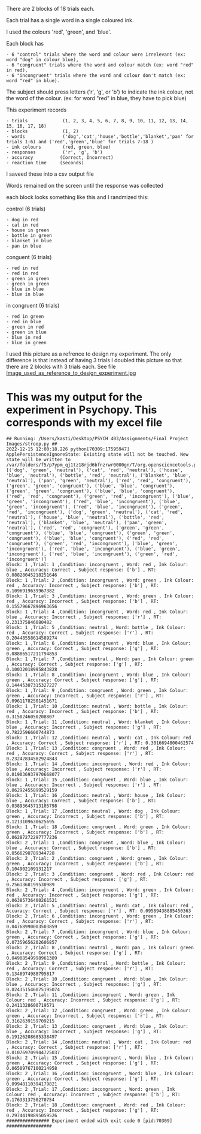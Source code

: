 There are 2 blocks of 18 trials each. 

Each trial has a single word in a single coloured ink.

I used the colours 'red', 'green', and 'blue'. 

Each block has 

    - 6 "control" trials where the word and colour were irrelevant (ex: word "dog" in colour blue), 
    - 6 "congruent" trials where the word and colour match (ex: word "red" in red), 
    - 6 "incongruent" trials where the word and colour don't match (ex: word "red" in blue).
    
The subject should press letters ('r', 'g', or 'b') to indicate the ink colour, not the word of the colour. (ex: for word "red" in blue, they have to pick blue) 

This experiment records 

    - trials             (1, 2, 3, 4, 5, 6, 7, 8, 9, 10, 11, 12, 13, 14, 15, 16, 17, 18)
    - blocks             (1, 2)
    - words              ('dog','cat','house','bottle','blanket','pan' for trials 1-6) and ('red','green','blue' for trials 7-18 )
    - ink colours        (red, green, blue)
    - responses          ('r', 'g', 'b')
    - accuracy          (Correct, Incorrect)
    - reaction time     (seconds)

I saveed these into a csv output file

Words remained on the screen until the response was collected

each block looks something like this and I randmized this:

control (6 trials)

    - dog in red
    - cat in red
    - house in green 
    - bottle in green
    - blanket in blue
    - pan in blue

conguent (6 trials)

    - red in red
    - red in red
    - green in green 
    - green in green
    - blue in blue
    - blue in blue

in congruent (6 trials)

    - red in green
    - red in blue
    - green in red 
    - green in blue
    - blue in red
    - blue in green

I used this picture as a refrence to design my experiment. The only difference is that instead of having 3 trials I doubled this picture so that there are 2 blocks with 3 trials each. 
See file [Image_used_as_reference_to_design_experiment.jpg](https://github.com/kp272/Computer-Programming-for-Psychology/blob/main/FINAL%20Project/Image_used_as_reference_to_design_experiment.jpg)



# This was my output for the experiment in Psychopy. This corresponds with my excel file

```
## Running: /Users/kasti/Desktop/PSYCH 403/Assignments/Final Project Images/stroop.py ##
2022-12-15 12:00:18.226 python[70309:17595947] ApplePersistenceIgnoreState: Existing state will not be touched. New state will be written to /var/folders/f5/p7ypm_qj1tz18rjd6bfnzrwr0000gn/T/org.opensciencetools.psychopy.savedState
[('dog', 'green', 'neutral'), ('cat', 'red', 'neutral'), ('house', 'blue', 'neutral'), ('bottle', 'red', 'neutral'), ('blanket', 'blue', 'neutral'), ('pan', 'green', 'neutral'), ('red', 'red', 'congruent'), ('green', 'green', 'congruent'), ('blue', 'blue', 'congruent'), ('green', 'green', 'congruent'), ('blue', 'blue', 'congruent'), ('red', 'red', 'congruent'), ('green', 'red', 'incongruent'), ('blue', 'green', 'incongruent'), ('red', 'blue', 'incongruent'), ('blue', 'green', 'incongruent'), ('red', 'blue', 'incongruent'), ('green', 'red', 'incongruent'), ('dog', 'green', 'neutral'), ('cat', 'red', 'neutral'), ('house', 'blue', 'neutral'), ('bottle', 'red', 'neutral'), ('blanket', 'blue', 'neutral'), ('pan', 'green', 'neutral'), ('red', 'red', 'congruent'), ('green', 'green', 'congruent'), ('blue', 'blue', 'congruent'), ('green', 'green', 'congruent'), ('blue', 'blue', 'congruent'), ('red', 'red', 'congruent'), ('green', 'red', 'incongruent'), ('blue', 'green', 'incongruent'), ('red', 'blue', 'incongruent'), ('blue', 'green', 'incongruent'), ('red', 'blue', 'incongruent'), ('green', 'red', 'incongruent')]
Block: 1 ,Trial: 1 ,Condition: incongruent , Word: red , Ink Colour: blue , Accuracy: Correct , Subject response: ['b'] , RT: 0.08828045218251646
Block: 1 ,Trial: 2 ,Condition: incongruent , Word: green , Ink Colour: red , Accuracy: Incorrect , Subject response: ['b'] , RT: 0.1096919639967382
Block: 1 ,Trial: 3 ,Condition: incongruent , Word: green , Ink Colour: red , Accuracy: Incorrect , Subject response: ['b'] , RT: 0.15579667896963656
Block: 1 ,Trial: 4 ,Condition: incongruent , Word: red , Ink Colour: blue , Accuracy: Incorrect , Subject response: ['r'] , RT: 0.231375846080482
Block: 1 ,Trial: 5 ,Condition: neutral , Word: bottle , Ink Colour: red , Accuracy: Correct , Subject response: ['r'] , RT: 0.20448558614589274
Block: 1 ,Trial: 6 ,Condition: incongruent , Word: blue , Ink Colour: green , Accuracy: Correct , Subject response: ['g'] , RT: 0.08886517211794853
Block: 1 ,Trial: 7 ,Condition: neutral , Word: pan , Ink Colour: green , Accuracy: Correct , Subject response: ['g'] , RT: 0.10032018995843828
Block: 1 ,Trial: 8 ,Condition: incongruent , Word: blue , Ink Colour: green , Accuracy: Correct , Subject response: ['g'] , RT: 0.14445307315327227
Block: 1 ,Trial: 9 ,Condition: congruent , Word: green , Ink Colour: green , Accuracy: Incorrect , Subject response: ['r'] , RT: 0.09611782501451671
Block: 1 ,Trial: 10 ,Condition: neutral , Word: bottle , Ink Colour: red , Accuracy: Incorrect , Subject response: ['b'] , RT: 0.3150246050208807
Block: 1 ,Trial: 11 ,Condition: neutral , Word: blanket , Ink Colour: blue , Accuracy: Incorrect , Subject response: ['g'] , RT: 0.7822596600744873
Block: 1 ,Trial: 12 ,Condition: neutral , Word: cat , Ink Colour: red , Accuracy: Correct , Subject response: ['r'] , RT: 0.3016694800462574
Block: 1 ,Trial: 13 ,Condition: congruent , Word: red , Ink Colour: red , Accuracy: Correct , Subject response: ['r'] , RT: 0.23242834582924843
Block: 1 ,Trial: 14 ,Condition: incongruent , Word: red , Ink Colour: blue , Accuracy: Incorrect , Subject response: ['r'] , RT: 0.019036937970668077
Block: 1 ,Trial: 15 ,Condition: congruent , Word: blue , Ink Colour: blue , Accuracy: Incorrect , Subject response: ['r'] , RT: 0.06292455899529159
Block: 1 ,Trial: 16 ,Condition: neutral , Word: house , Ink Colour: blue , Accuracy: Correct , Subject response: ['b'] , RT: 0.03893645713105798
Block: 1 ,Trial: 17 ,Condition: neutral , Word: dog , Ink Colour: green , Accuracy: Incorrect , Subject response: ['b'] , RT: 0.1213109630625695
Block: 1 ,Trial: 18 ,Condition: congruent , Word: green , Ink Colour: green , Accuracy: Incorrect , Subject response: ['b'] , RT: 0.06287272297777236
Block: 2 ,Trial: 1 ,Condition: congruent , Word: blue , Ink Colour: blue , Accuracy: Correct , Subject response: ['b'] , RT: 0.0566298789344728
Block: 2 ,Trial: 2 ,Condition: congruent , Word: green , Ink Colour: green , Accuracy: Incorrect , Subject response: ['b'] , RT: 0.104902109131217
Block: 2 ,Trial: 3 ,Condition: congruent , Word: red , Ink Colour: red , Accuracy: Incorrect , Subject response: ['g'] , RT: 0.2561368199530989
Block: 2 ,Trial: 4 ,Condition: incongruent , Word: green , Ink Colour: red , Accuracy: Incorrect , Subject response: ['g'] , RT: 0.06385736400261521
Block: 2 ,Trial: 5 ,Condition: neutral , Word: cat , Ink Colour: red , Accuracy: Correct , Subject response: ['r'] , RT: 0.09589438885450363
Block: 2 ,Trial: 6 ,Condition: incongruent , Word: green , Ink Colour: red , Accuracy: Correct , Subject response: ['r'] , RT: 0.04768990003503859
Block: 2 ,Trial: 7 ,Condition: incongruent , Word: blue , Ink Colour: green , Accuracy: Correct , Subject response: ['g'] , RT: 0.07359656202606857
Block: 2 ,Trial: 8 ,Condition: neutral , Word: pan , Ink Colour: green , Accuracy: Correct , Subject response: ['g'] , RT: 0.04988549998961389
Block: 2 ,Trial: 9 ,Condition: neutral , Word: bottle , Ink Colour: red , Accuracy: Correct , Subject response: ['r'] , RT: 0.1348974988795817
Block: 2 ,Trial: 10 ,Condition: congruent , Word: blue , Ink Colour: blue , Accuracy: Incorrect , Subject response: ['g'] , RT: 0.024351546075195074
Block: 2 ,Trial: 11 ,Condition: incongruent , Word: green , Ink Colour: red , Accuracy: Incorrect , Subject response: ['g'] , RT: 0.2411328600719571
Block: 2 ,Trial: 12 ,Condition: congruent , Word: green , Ink Colour: green , Accuracy: Incorrect , Subject response: ['r'] , RT: 0.3162639159709215
Block: 2 ,Trial: 13 ,Condition: congruent , Word: blue , Ink Colour: blue , Accuracy: Incorrect , Subject response: ['g'] , RT: 0.19126208685338497
Block: 2 ,Trial: 14 ,Condition: neutral , Word: cat , Ink Colour: red , Accuracy: Correct , Subject response: ['r'] , RT: 0.010769709944725037
Block: 2 ,Trial: 15 ,Condition: incongruent , Word: blue , Ink Colour: green , Accuracy: Correct , Subject response: ['g'] , RT: 0.06509767100214958
Block: 2 ,Trial: 16 ,Condition: incongruent , Word: blue , Ink Colour: green , Accuracy: Correct , Subject response: ['g'] , RT: 0.09948110394179821
Block: 2 ,Trial: 17 ,Condition: incongruent , Word: green , Ink Colour: red , Accuracy: Incorrect , Subject response: ['b'] , RT: 0.1763313750270754
Block: 2 ,Trial: 18 ,Condition: congruent , Word: red , Ink Colour: red , Accuracy: Incorrect , Subject response: ['g'] , RT: 0.29744198895059526
################ Experiment ended with exit code 0 [pid:70309] #################
```
